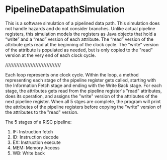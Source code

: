 # PipelineDatapathSimulation

This is a software simulation of a pipelined data path. This simulation does not handle hazards and do not consider branches. 
Unlike actual pipeline registers, this simulation models the registers as Java objects that hold a “write” and a “read” 
version of each attribute. The “read” version of the attribute gets read at the beginning of the clock cycle. 
The “write” version of the attribute is populated as needed, but is only copied to the "read" version at the very end of each
clock cycle.

///////////////////////////////////

Each loop represents one clock cycle. Within the loop, a method representing each stage of the pipeline register gets called,
starting with the Information Fetch stage and ending with the Write Back stage. For each stage, the attributes gets read from
the pipeline register's "read" attributes, does its operation, and assigns the "write" version of the attributes of the next 
pipeline register. When all 5 stges are complete, the program will print the attributes of the pipeline registers before 
copying the "write" version of the attributes to the "read" version.

The 5 stages of a RISC pipeline:
1. IF:  Instruction fetch
2. ID:  Instruction decode
3. EX:  Instruction execute
3. MEM: Memory Access
4. WB:  Write back
